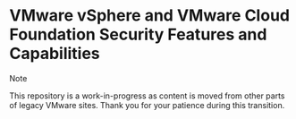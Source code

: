 # VMware vSphere and VMware Cloud Foundation Security Features and Capabilities

> [!NOTE]
> This repository is a work-in-progress as content is moved from other parts of legacy VMware sites.
> Thank you for your patience during this transition.
